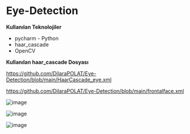 # Eye-Detection

**Kullanılan Teknolojiler**
* pycharm - Python
* haar_cascade
* OpenCV

**Kullanılan haar_cascade Dosyası**

https://github.com/DilaraPOLAT/Eye-Detection/blob/main/HaarCascade_eye.xml

https://github.com/DilaraPOLAT/Eye-Detection/blob/main/frontalface.xml

![image](https://user-images.githubusercontent.com/59871974/159185811-e89903f7-fd0e-4729-a02d-f48b2aa9c424.png)

![image](https://user-images.githubusercontent.com/59871974/159185994-816e7394-a545-4015-b53d-ab937345ad0e.png)

![image](https://user-images.githubusercontent.com/59871974/159185839-a0264da9-7991-4473-a364-75bfa5773293.png)
